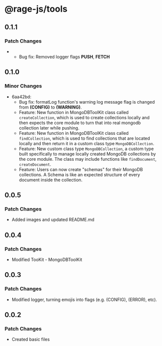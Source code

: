 # @rage-js/tools

## 0.1.1

### Patch Changes

- - Bug fix: Removed logger flags **PUSH**, **FETCH**

## 0.1.0

### Minor Changes

- 6aa42bd:
  - Bug fix: formatLog function's warning log message flag is changed from **(CONFIG)** to **(WARNING)**.
  - Feature: New function in MongoDBToolKit class called `createCollection`, which is used to create collections locally and then expects the core module to turn that into real mongodb collection later while pushing.
  - Feature: New function in MongoDBToolKit class called `findCollection`, which is used to find collections that are located locally and then return it in a custom class type `MongoDBCollection`.
  - Feature: New custom class type `MongoDBCollection`, a custom type built specifically to manage locally created MongoDB collections by the core module. The class may include functions like `findDocument`, `createDocument`.
  - Feature: Users can now create "schemas" for their MongoDB collections. A Schema is like an expected structure of every document inside the collection.

## 0.0.5

### Patch Changes

- Added images and updated README.md

## 0.0.4

### Patch Changes

- Modified TooKit - MongoDBToolKit

## 0.0.3

### Patch Changes

- Modified logger, turning emojis into flags (e.g. (CONFIG), (ERROR), etc).

## 0.0.2

### Patch Changes

- Created basic files
